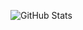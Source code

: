 ![GitHub Stats](https://github-readme-stats.vercel.app/api?username=iulian-rusu&count_private=true&show_icons=true&theme=github_dark&hide=stars,issues&hide_border=true)
